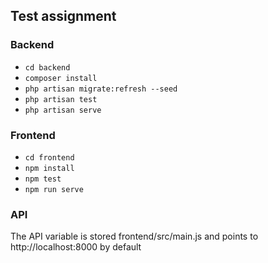## Test assignment
### Backend
* `cd backend`
* `composer install`
* `php artisan migrate:refresh --seed`
* `php artisan test` 
* `php artisan serve`
### Frontend
* `cd frontend`
* `npm install`
* `npm test`
* `npm run serve`

### API
The API variable is stored frontend/src/main.js and points to http://localhost:8000 by default